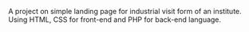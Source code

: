 A project on simple landing page for industrial visit form of an institute.<br>
Using HTML, CSS for front-end and PHP for back-end language.
